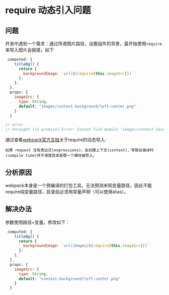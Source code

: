 # require 动态引入问题
## 问题
开发中遇到一个需求：通过传递图片路径，设置组件的背景，最开始使用`require`来导入图片会报错，如下
```js
 computed: {
    titleBg() {
      return {
        backgroundImage: `url(${require(this.imageSrc)})`
      };
    },
  },
  props: {
    imageSrc: {
      type: String,
      default: "images/context-background/left-center.png"
    }
  }

// error
// Uncaught (in promise) Error: Cannot find module 'images/context-background/left-center.png'
  ```
通过查看[webpack官方文档](https://webpack.js.org/guides/dependency-management/#require-context）)关于require的动态导入:
>
    如果 request 含有表达式(expressions)，会创建上下文(context)，导致在编译时(compile time)并不清楚具体是哪一个模块被导入。
>
## 分析原因
 webpack本身是一个预编译的打包工具，无法预测未知变量路径，因此不能require纯变量路径，目录前必须用常量声明（可以使用alias）。
## 解决办法
 参数使用路径+变量。修改如下：
```js
 computed: {
    titleBg() {
      return {
        backgroundImage: `url(images/${require(this.imageSrc)})`
      };
    },
  },
  props: {
    imageSrc: {
      type: String,
      default: "context-background/left-center.png"
    }
  }
```
